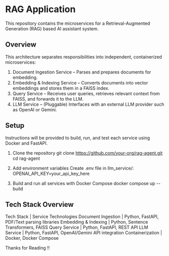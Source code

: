 # RAG Application

This repository contains the microservices for a Retrieval-Augmented Generation (RAG) based AI assistant system.

## Overview
This architecture separates responsibilities into independent, containerized microservices:
1. Document Ingestion Service – Parses and prepares documents for embedding.
2. Embedding & Indexing Service – Converts documents into vector embeddings and stores them in a FAISS index.
3. Query Service – Receives user queries, retrieves relevant context from FAISS, and forwards it to the LLM.
4. LLM Service – (Pluggable) Interfaces with an external LLM provider such as OpenAI or Gemini.


## Setup

Instructions will be provided to build, run, and test each service using Docker and FastAPI.
1. Clone the repository
git clone https://github.com/your-org/rag-agent.git
cd rag-agent


2. Add environment variables
Create .env file in llm_service/:
OPENAI_API_KEY=your_api_key_here

3. Build and run all services with Docker Compose
docker compose up --build


## Tech Stack Overview
Tech Stack                 |        Service	Technologies
Document Ingestion	       |      Python, FastAPI, PDF/Text parsing libraries
Embedding & Indexing 	   |      Python, Sentence Transformers, FAISS
Query Service	           |      Python, FastAPI, REST API
LLM Service	               |      Python, FastAPI, OpenAI/Gemini API integration
Containerization	       |      Docker, Docker Compose


Thanks for Reading !!
